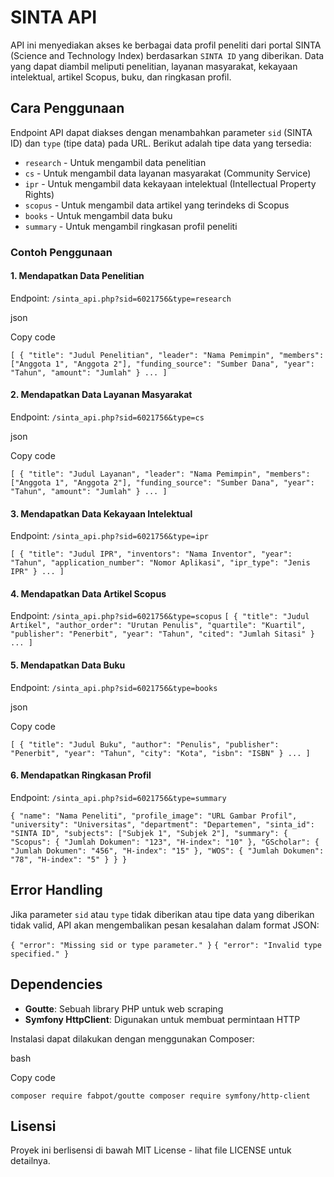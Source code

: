 
# SINTA API

API ini menyediakan akses ke berbagai data profil peneliti dari portal SINTA (Science and Technology Index) berdasarkan `SINTA ID` yang diberikan. Data yang dapat diambil meliputi penelitian, layanan masyarakat, kekayaan intelektual, artikel Scopus, buku, dan ringkasan profil.

## Cara Penggunaan

Endpoint API dapat diakses dengan menambahkan parameter `sid` (SINTA ID) dan `type` (tipe data) pada URL. Berikut adalah tipe data yang tersedia:

-   `research` - Untuk mengambil data penelitian
-   `cs` - Untuk mengambil data layanan masyarakat (Community Service)
-   `ipr` - Untuk mengambil data kekayaan intelektual (Intellectual Property Rights)
-   `scopus` - Untuk mengambil data artikel yang terindeks di Scopus
-   `books` - Untuk mengambil data buku
-   `summary` - Untuk mengambil ringkasan profil peneliti

### Contoh Penggunaan

#### 1. Mendapatkan Data Penelitian

Endpoint: `/sinta_api.php?sid=6021756&type=research`

json

Copy code

`[
    {
        "title": "Judul Penelitian",
        "leader": "Nama Pemimpin",
        "members": ["Anggota 1", "Anggota 2"],
        "funding_source": "Sumber Dana",
        "year": "Tahun",
        "amount": "Jumlah"
    }
    ...
]` 

#### 2. Mendapatkan Data Layanan Masyarakat

Endpoint: `/sinta_api.php?sid=6021756&type=cs`

json

Copy code

`[
    {
        "title": "Judul Layanan",
        "leader": "Nama Pemimpin",
        "members": ["Anggota 1", "Anggota 2"],
        "funding_source": "Sumber Dana",
        "year": "Tahun",
        "amount": "Jumlah"
    }
    ...
]` 

#### 3. Mendapatkan Data Kekayaan Intelektual

Endpoint: `/sinta_api.php?sid=6021756&type=ipr`

``[
    {
        "title": "Judul IPR",
        "inventors": "Nama Inventor",
        "year": "Tahun",
        "application_number": "Nomor Aplikasi",
        "ipr_type": "Jenis IPR"
    }
    ...
]``

#### 4. Mendapatkan Data Artikel Scopus

Endpoint: `/sinta_api.php?sid=6021756&type=scopus`
``[
    {
        "title": "Judul Artikel",
        "author_order": "Urutan Penulis",
        "quartile": "Kuartil",
        "publisher": "Penerbit",
        "year": "Tahun",
        "cited": "Jumlah Sitasi"
    }
    ...
]`` 

#### 5. Mendapatkan Data Buku

Endpoint: `/sinta_api.php?sid=6021756&type=books`

json

Copy code

``[
    {
        "title": "Judul Buku",
        "author": "Penulis",
        "publisher": "Penerbit",
        "year": "Tahun",
        "city": "Kota",
        "isbn": "ISBN"
    }
    ...
]`` 

#### 6. Mendapatkan Ringkasan Profil

Endpoint: `/sinta_api.php?sid=6021756&type=summary`

`{
    "name": "Nama Peneliti",
    "profile_image": "URL Gambar Profil",
    "university": "Universitas",
    "department": "Departemen",
    "sinta_id": "SINTA ID",
    "subjects": ["Subjek 1", "Subjek 2"],
    "summary": {
        "Scopus": {
            "Jumlah Dokumen": "123",
            "H-index": "10"
        },
        "GScholar": {
            "Jumlah Dokumen": "456",
            "H-index": "15"
        },
        "WOS": {
            "Jumlah Dokumen": "78",
            "H-index": "5"
        }
    }
}` 

## Error Handling

Jika parameter `sid` atau `type` tidak diberikan atau tipe data yang diberikan tidak valid, API akan mengembalikan pesan kesalahan dalam format JSON:

``{
    "error": "Missing sid or type parameter."
}`` 
``{
    "error": "Invalid type specified."
}``

## Dependencies

-   **Goutte**: Sebuah library PHP untuk web scraping
-   **Symfony HttpClient**: Digunakan untuk membuat permintaan HTTP

Instalasi dapat dilakukan dengan menggunakan Composer:

bash

Copy code

`composer require fabpot/goutte
composer require symfony/http-client` 

## Lisensi

Proyek ini berlisensi di bawah MIT License - lihat file LICENSE untuk detailnya.
